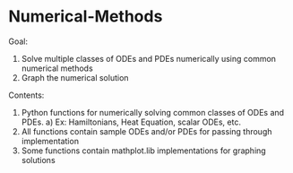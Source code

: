# Numerical-Methods 
Goal: 
  1) Solve multiple classes of ODEs and PDEs numerically using common numerical methods 
  2) Graph the numerical solution 
  
Contents: 
  1) Python functions for numerically solving common classes of ODEs and PDEs. 
    a) Ex: Hamiltonians, Heat Equation, scalar ODEs, etc.
  2) All functions contain sample ODEs and/or PDEs for passing through implementation
  3) Some functions contain mathplot.lib implementations for graphing solutions 
  

  
